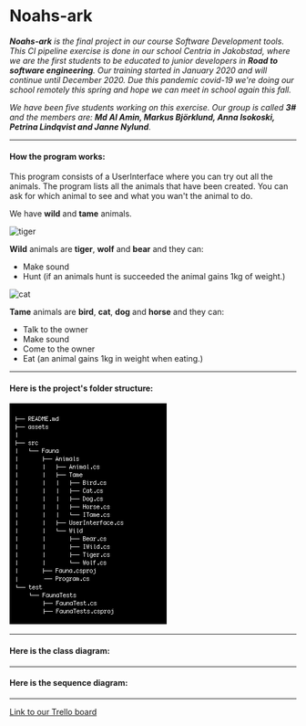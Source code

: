 # Noahs-ark #
_**Noahs-ark** is the final project in our course Software Development tools. This CI pipeline exercise is done in our school Centria in Jakobstad, where we are the first students to be educated to junior developers in **Road to software engineering**. Our training started in January 2020 and will continue until December 2020. Due this pandemic covid-19 we're doing our school remotely this spring and hope we can meet in school again this fall._ 

_We have been five students working on this exercise. Our group is called **3#** and the members are: **Md Al Amin, Markus Björklund, Anna Isokoski, Petrina Lindqvist and Janne Nylund**._
_ _ _
#### How the program works: ####
This program consists of a UserInterface where you can try out all the animals. The program lists all the animals that have been created. You can ask for which animal to see and what you wan't the animal to do.

We have **wild** and **tame** animals. 


 ![tiger](https://encrypted-tbn0.gstatic.com/images?q=tbn%3AANd9GcSbocNHYbr1nNFbRCwVNvrxDt5BhA1CmpD5WduI2VKAsHNLOutT&usqp=CAU)
 
**Wild** animals are **tiger**, **wolf** and **bear** and they can:  
* Make sound
* Hunt (if an animals hunt is succeeded the animal gains 1kg of weight.)

![cat](https://encrypted-tbn0.gstatic.com/images?q=tbn%3AANd9GcQP6KQaccJIkRiX6SkN3AsYuGue_41LwHpS7Deoy0zvI1p6Tftm&usqp=CAU)

**Tame** animals are **bird**, **cat**, **dog** and **horse** and they can: 
* Talk to the owner
* Make sound
* Come to the owner
* Eat (an animal gains 1kg in weight when eating.)
_ _ _ 

#### Here is the project's folder structure: ####
![tree](https://github.com/markusbjorklund/noahs-ark/blob/master/assets/folder-structure-user-friendly.png)

_ _ _

#### Here is the class diagram: ####
_ _ _

#### Here is the sequence diagram: ####
_ _ _

[Link to our Trello board](https://trello.com/b/a4C3DPrX/3sharp)

 